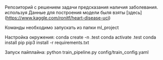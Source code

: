 Репозиторий с решением задачи предсказания наличия заболевания. используя
Данные для построения модели быля взяты [здесь] (https://www.kaggle.com/ronitf/heart-disease-uci)

Команды необходимо запускать из папки ml_project

Настройка окружения:
conda create -n .test
conda activate .test
conda install pip
pip3 install -r requirements.txt

Запуск пайплайна:
python train_pipeline.py config/train_config.yaml